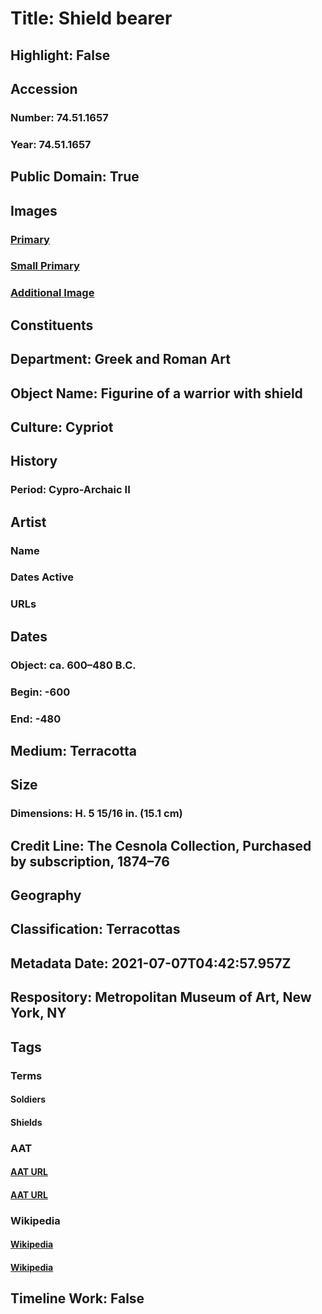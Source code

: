 # Title: Shield bearer
## Highlight: False
## Accession
### Number: 74.51.1657
### Year: 74.51.1657
## Public Domain: True
## Images
### [Primary](https://images.metmuseum.org/CRDImages/gr/original/DP101716.jpg)
### [Small Primary](https://images.metmuseum.org/CRDImages/gr/web-large/DP101716.jpg)
### [Additional Image](https://images.metmuseum.org/CRDImages/gr/original/GR711b.jpg)
## Constituents
## Department: Greek and Roman Art
## Object Name: Figurine of a warrior with shield
## Culture: Cypriot
## History
### Period: Cypro-Archaic II
## Artist
### Name
### Dates Active
### URLs
## Dates
### Object: ca. 600–480 B.C.
### Begin: -600
### End: -480
## Medium: Terracotta
## Size
### Dimensions: H. 5 15/16 in. (15.1 cm)
## Credit Line: The Cesnola Collection, Purchased by subscription, 1874–76
## Geography
## Classification: Terracottas
## Metadata Date: 2021-07-07T04:42:57.957Z
## Respository: Metropolitan Museum of Art, New York, NY
## Tags
### Terms
#### Soldiers
#### Shields
### AAT
#### [AAT URL](http://vocab.getty.edu/page/aat/300185678)
#### [AAT URL](http://vocab.getty.edu/page/aat/300036869)
### Wikipedia
#### [Wikipedia]()
#### [Wikipedia]()
## Timeline Work: False